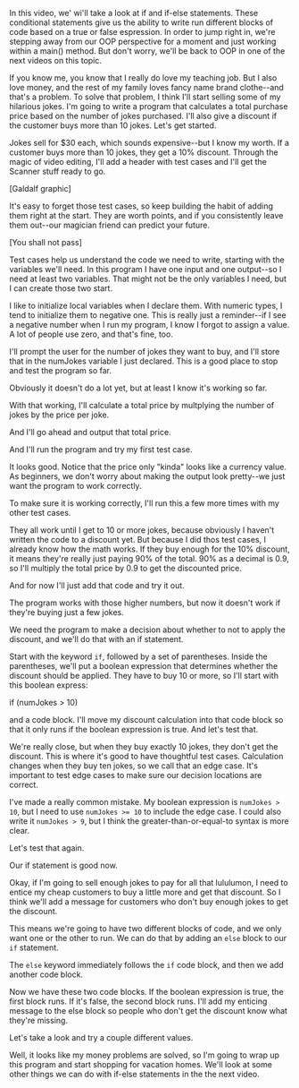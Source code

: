 In this video, we' wi'll take a look at if and if-else statements. These conditional statements give us the ability to write run different blocks of code based on a true or false espression. In order to jump right in, we're stepping away from our OOP perspective for a moment and just working within a main() method. But don't worry, we'll be back to OOP in one of the next videos on this topic.

If you know me, you know that I really do love my teaching job. But I also love money, and the rest of my family loves fancy name brand clothe--and that's a problem. To solve that problem, I think I'll start selling some of my hilarious jokes. I'm going to write a program that calculates a total purchase price based on the number of jokes purchased. I'll also give a discount if the customer buys more than 10 jokes. Let's get started.

Jokes sell for $30 each, which sounds expensive--but I know my worth. If a customer buys more than 10 jokes, they get a 10% discount. Through the magic of video editing, I'll add a header with test cases and I'll get the Scanner stuff ready to go.

[Galdalf graphic]

It's easy to forget those test cases, so keep building the habit of adding them right at the start. They are worth points, and if you consistently leave them out--our magician friend can predict your future. 

[You shall not pass]

Test cases help us understand the code we need to write, starting with the variables we'll need. In this program I have one input and one output--so I need at least two variables. That might not be the only variables I need, but I can create those two start.

I like to initialize local variables when I declare them. With numeric types, I tend to initialize them to negative one. This is really just a reminder--if I see a negative number when I run my program, I know I forgot to assign a value. A lot of people use zero, and that's fine, too.

I'll prompt the user for the number of jokes they want to buy, and I'll store that in the numJokes variable I just declared. This is a good place to stop and test the program so far.

Obviously it doesn't do a lot yet, but at least I know it's working so far.

With that working, I'll calculate a total price by multplying the number of jokes by the price per joke. 

And I'll go ahead and output that total price.

And I'll run the program and try my first test case.

It looks good. Notice that the price only "kinda" looks like a currency value. As beginners, we don't worry about making the output look pretty--we just want the program to work correctly. 

To make sure it is working correctly, I'll run this a few more times with my other test cases.

They all work until I get to 10 or more jokes, because obviously I haven't written the code to a discount yet. But because I did thos test cases, I already know how the math works. If they buy enough for the 10% discount, it means they're really just paying 90% of the total. 90% as a decimal is 0.9, so I'll multiply the total price by 0.9 to get the discounted price.

And for now I'll just add that code and try it out.

The program works with those higher numbers, but now it doesn't work if they're buying just a few jokes.

We need the program to make a decision about whether to not to apply the discount, and we'll do that with an if statement.

Start with the keyword `if`, followed by a set of parentheses. Inside the parentheses, we'll put a boolean expression that determines whether the discount should be applied. They have to buy 10 or more, so I'll start with this boolean express:

if (numJokes > 10)

and a code block. I'll move my discount calculation into that code block so that it only runs if the boolean expression is true. And let's test that.

We're really close, but when they buy exactly 10 jokes, they don't get the discount. This is where it's good to have thoughtful test cases. Calculation changes when they buy ten jokes, so we call that an edge case. It's important to test edge cases to make sure our decision locations are correct.

I've made a really common mistake. My boolean expression is `numJokes > 10`, but I need to use `numJokes >= 10` to include the edge case. I could also write it `numJokes > 9`, but I think the greater-than-or-equal-to syntax is more clear.

Let's test that again.

Our if statement is good now.

Okay, if I'm going to sell enough jokes to pay for all that lululumon, I need to entice my cheap customers to buy a little more and get that discount. So I think we'll add a message for customers who don't buy enough jokes to get the discount. 

This means we're going to have two different blocks of code, and we only want one or the other to run. We can do that by adding an `else` block to our `if` statement.

The `else` keyword immediately follows the `if` code block, and then we add another code block. 

Now we have these two code blocks. If the boolean expression is true, the first block runs. If it's false, the second block runs. I'll add my enticing message to the else block so people who don't get the discount know what they're missing.

Let's take a look and try a couple different values.

Well, it looks like my money problems are solved, so I'm going to wrap up this program and start shopping for vacation homes. We'll look at some other things we can do with if-else statements in the the next video.